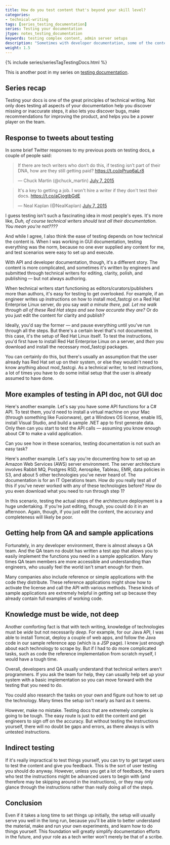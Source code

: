 ```yaml
---
title: How do you test content that's beyond your skill level?
categories:
- technical-writing
tags: [series_testing_documentation]
series: Testing your documentation
jtype: notes_testing_documentation
keywords: testing complex content, admin server setups
description: "Sometimes with developer documentation, some of the content may be beyond your skill level to set up and test. In these cases, you can ask developers for help in setting up your system so that you can run the necessary tests. Alternatively, you can test the instructions with users and gather feedback indirectly."
weight: 1.5
---
```

{% include series/seriesTagTestingDocs.html %}

This is another post in my series on [testing documentation](https://idratherbewriting.com/2015/07/07/testing-your-instructions/). 

## Series recap
Testing your docs is one of the great principles of technical writing. Not only does testing all aspects of your documentation help you discover missing or inaccurate steps, it also lets you discover bugs, make recommendations for improving the product, and helps you be a power player on the team.

## Response to tweets about testing
In some brief Twitter responses to my previous posts on testing docs, a couple of people said:

<blockquote class="twitter-tweet" lang="en"><p lang="en" dir="ltr">If there are tech writers who don’t do this, if testing isn’t part of their DNA, how are they still getting paid? <a href="https://t.co/pPrup6aLr8">https://t.co/pPrup6aLr8</a></p>&mdash; Chuck Martin (@chuck_martin) <a href="https://twitter.com/chuck_martin/status/618569293538553857">July 7, 2015</a></blockquote>
<script async src="//platform.twitter.com/widgets.js" charset="utf-8"></script>

<blockquote class="twitter-tweet" lang="en"><p lang="en" dir="ltr">It&#39;s a key to getting a job. I won&#39;t hire a writer if they don&#39;t test their docs. <a href="https://t.co/aCjogtbGdE">https://t.co/aCjogtbGdE</a></p>&mdash; Neal Kaplan (@NealKaplan) <a href="https://twitter.com/NealKaplan/status/618524438150017024">July 7, 2015</a></blockquote>
<script async src="//platform.twitter.com/widgets.js" charset="utf-8"></script>

I guess testing isn't such a fascinating idea in most people's eyes. It's more like, *Duh, of course technical writers should test all their documentation. You mean you're not????*

And while I agree, I also think the ease of testing depends on how technical the content is. When I was working in GUI documentation, testing everything was the norm, because no one ever supplied any content for me, and test scenarios were easy to set up and execute.

With API and developer documentation, though, it's a different story. The content is more complicated, and sometimes it's written by engineers and submitted through technical writers for editing, clarity, polish, and publishing &mdash; but not always authoring. 

When technical writers start functioning as editors/curators/publishers more than authors, it's easy for testing to get overlooked. For example, if an engineer writes up instructions on how to install mod_fastcgi on a Red Hat Enterprise Linux server, do you say *wait a minute there, pal. Let me walk through all of these Red Hat steps and see how accurate they are?* Or do you just edit the content for clarity and publish? 

Ideally, you'd say the former &mdash; and pause everything until you've run through all the steps. But there's a certain level that's not documented. In this case, it's the setup of Red Hat Linux itself. To test the instructions, you'd first have to install Red Hat Enterprise Linux on a server, and *then* you download and install the necessary mod_fastcgi packages. 

You can certainly do this, but there's usually an assumption that the user already has Red Hat set up on their system, or else they wouldn't need to know anything about mod_fastcgi. As a technical writer, to test instructions, a lot of times you have to do some initial setup that the user is already assumed to have done.

## More examples of testing in API doc, not GUI doc

Here's another example. Let's say you have some API functions for a C# API. To test them, you'd need to install a virtual machine on your Mac (through something like Fusionware), get a Windows OS license, enable IIS, install Visual Studio, and build a sample .NET app to first generate data. Only then can you start to test the API calls &mdash; assuming you know enough about C# to make a valid application.

Can you see how in these scenarios, testing documentation is not such an easy task?

Here's another example. Let's say you're documenting how to set up an Amazon Web Services (AWS) server environment. The server architecture involves Rabbit MQ, Postgres RSD, Aerospike, Tableau, EMR, data policies in S3, and about 5 other technologies you've never heard of. The documentation is for an IT Operations team. How do you really test all of this if you've never worked with any of these technologies before? How do you even download what you need to run through step 1?

In this scenario, testing the actual steps of the architecture deployment is a huge undertaking. If you're just editing, though, you could do it in an afternoon. Again, though, if you just edit the content, the accuracy and completeness will likely be poor.

## Getting help from QA and sample applications
Fortunately, in any developer environment, there is almost always a QA team. And the QA team no doubt has written a test app that allows you to easily implement the functions you need in a sample application. Many times QA team members are more accessible and understanding than engineers, who usually feel the world isn't smart enough for them. 

Many companies also include reference or simple applications with the code they distribute. These reference applications might show how to activate the license and call the API with various methods. These kinds of sample applications are extremely helpful in getting set up because they already contain full examples of working code.

## Knowledge must be wide, not deep
Another comforting fact is that with tech writing, knowledge of technologies must be *wide* but not necessarily *deep*. For example, for our Java API, I was able to install Tomcat, deploy a couple of web apps, and follow the Java code in our sample reference app (which is a JSP page). I knew just enough about each technology to scrape by. But if I had to do more complicated tasks, such as code the reference implementation from scratch myself, I would have a tough time.

Overall, developers and QA usually understand that technical writers aren't programmers. If you ask the team for help, they can usually help set up your system with a basic implementation so you can move forward with the testing that you need to do. 

You could also research the tasks on your own and figure out how to set up the technology. Many times the setup isn't nearly as hard as it seems.

However, make no mistake. Testing docs that are extremely complex is going to be tough. The easy route is just to edit the content and get engineers to sign off on the accuracy. But without testing the instructions yourself, there will no doubt be gaps and errors, as there always is with untested instructions.

## Indirect testing
If it's really impractical to test things yourself, you can try to get target users to test the content and give you feedback. This is the sort of user testing you should do anyway. However, unless you get a lot of feedback, the users who test the instructions might be advanced users to begin with (and therefore may be skipping around in the instructions), or they may only glance through the instructions rather than really doing all of the steps.

## Conclusion
Even if it takes a long time to set things up initially, the setup will usually serve you well in the long run, because you'll be able to better understand the material, make and run your own experiments, and learn how to do things yourself. This foundation will greatly simplify documentation efforts in the future, and your role as a tech writer won't merely be that of a scribe. 